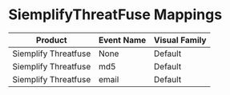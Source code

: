 # SiemplifyThreatFuse Mappings
|Product|Event Name|Visual Family|
|-------|----------|-------------|
|Siemplify Threatfuse|None|Default|
|Siemplify Threatfuse|md5|Default|
|Siemplify Threatfuse|email|Default|
